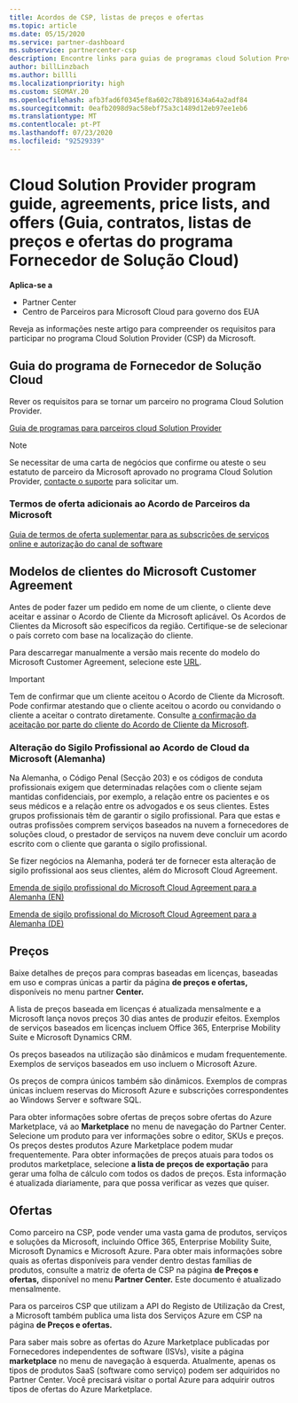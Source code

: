 ```yaml
---
title: Acordos de CSP, listas de preços e ofertas
ms.topic: article
ms.date: 05/15/2020
ms.service: partner-dashboard
ms.subservice: partnercenter-csp
description: Encontre links para guias de programas cloud Solution Provider, acordos de parceiros, acordos de clientes, listas de preços e ofertas.
author: billLinzbach
ms.author: billli
ms.localizationpriority: high
ms.custom: SEOMAY.20
ms.openlocfilehash: afb3fad6f0345ef8a602c78b891634a64a2adf84
ms.sourcegitcommit: 0eafb2098d9ac58ebf75a3c1489d12eb97ee1eb6
ms.translationtype: MT
ms.contentlocale: pt-PT
ms.lasthandoff: 07/23/2020
ms.locfileid: "92529339"
---
```

# <a name="cloud-solution-provider-program-guide-agreements-price-lists-and-offers"></a>Cloud Solution Provider program guide, agreements, price lists, and offers (Guia, contratos, listas de preços e ofertas do programa Fornecedor de Solução Cloud)

**Aplica-se a**

- Partner Center
- Centro de Parceiros para Microsoft Cloud para governo dos EUA


Reveja as informações neste artigo para compreender os requisitos para participar no programa Cloud Solution Provider (CSP) da Microsoft.

## <a name="cloud-solution-provider-program-guide"></a>Guia do programa de Fornecedor de Solução Cloud

Rever os requisitos para se tornar um parceiro no programa Cloud Solution Provider.

[Guia de programas para parceiros cloud Solution Provider](https://go.microsoft.com/fwlink/p/?LinkId=617100)

>[!Note]
>Se necessitar de uma carta de negócios que confirme ou ateste o seu estatuto de parceiro da Microsoft aprovado no programa Cloud Solution Provider, [contacte o suporte](https://partner.microsoft.com/pcv/servicerequests/create) para solicitar um.

### <a name="additional-offer-terms-to-the-microsoft-partner-agreement"></a>Termos de oferta adicionais ao Acordo de Parceiros da Microsoft

[Guia de termos de oferta suplementar para as subscrições de serviços online e autorização do canal de software](https://query.prod.cms.rt.microsoft.com/cms/api/am/binary/RE3NOo7)

## <a name="microsoft-customer-agreement-customer-templates"></a>Modelos de clientes do Microsoft Customer Agreement

Antes de poder fazer um pedido em nome de um cliente, o cliente deve aceitar e assinar o Acordo de Cliente da Microsoft aplicável. Os Acordos de Clientes da Microsoft são específicos da região. Certifique-se de selecionar o país correto com base na localização do cliente.

Para descarregar manualmente a versão mais recente do modelo do Microsoft Customer Agreement, selecione este [URL](https://aka.ms/customeragreement).

>[!IMPORTANT]
>Tem de confirmar que um cliente aceitou o Acordo de Cliente da Microsoft. Pode confirmar atestando que o cliente aceitou o acordo ou convidando o cliente a aceitar o contrato diretamente. Consulte [a confirmação da aceitação por parte do cliente do Acordo de Cliente da Microsoft](confirm-customer-agreement.md).

### <a name="professional-secrecy-amendment-to-the-microsoft-cloud-agreement-germany"></a>Alteração do Sigilo Profissional ao Acordo de Cloud da Microsoft (Alemanha)

Na Alemanha, o Código Penal (Secção 203) e os códigos de conduta profissionais exigem que determinadas relações com o cliente sejam mantidas confidenciais, por exemplo, a relação entre os pacientes e os seus médicos e a relação entre os advogados e os seus clientes. Estes grupos profissionais têm de garantir o sigilo profissional. Para que estas e outras profissões comprem serviços baseados na nuvem a fornecedores de soluções cloud, o prestador de serviços na nuvem deve concluir um acordo escrito com o cliente que garanta o sigilo profissional.

Se fizer negócios na Alemanha, poderá ter de fornecer esta alteração de sigilo profissional aos seus clientes, além do Microsoft Cloud Agreement.

[Emenda de sigilo profissional do Microsoft Cloud Agreement para a Alemanha (EN)](https://go.microsoft.com/fwlink/?linkid=2030827&clcid=0x409)

[Emenda de sigilo profissional do Microsoft Cloud Agreement para a Alemanha (DE)](https://go.microsoft.com/fwlink/?linkid=2030827&clcid=0x407)

## <a name="pricing"></a>Preços

Baixe detalhes de preços para compras baseadas em licenças, baseadas em uso e compras únicas a partir da página **de preços e ofertas,** disponíveis no menu partner **Center.**

A lista de preços baseada em licenças é atualizada mensalmente e a Microsoft lança novos preços 30 dias antes de produzir efeitos. Exemplos de serviços baseados em licenças incluem Office 365, Enterprise Mobility Suite e Microsoft Dynamics CRM. 

Os preços baseados na utilização são dinâmicos e mudam frequentemente. Exemplos de serviços baseados em uso incluem o Microsoft Azure.

Os preços de compra únicos também são dinâmicos. Exemplos de compras únicas incluem reservas do Microsoft Azure e subscrições correspondentes ao Windows Server e software SQL.

Para obter informações sobre ofertas de preços sobre ofertas do Azure Marketplace, vá ao **Marketplace** no menu de navegação do Partner Center. Selecione um produto para ver informações sobre o editor, SKUs e preços. Os preços destes produtos Azure Marketplace podem mudar frequentemente. Para obter informações de preços atuais para todos os produtos marketplace, selecione **a lista de preços de exportação** para gerar uma folha de cálculo com todos os dados de preços. Esta informação é atualizada diariamente, para que possa verificar as vezes que quiser.

## <a name="offers"></a>Ofertas

Como parceiro na CSP, pode vender uma vasta gama de produtos, serviços e soluções da Microsoft, incluindo Office 365, Enterprise Mobility Suite, Microsoft Dynamics e Microsoft Azure. Para obter mais informações sobre quais as ofertas disponíveis para vender dentro destas famílias de produtos, consulte a matriz de oferta de CSP na página **de Preços e ofertas,** disponível no menu **Partner Center.** Este documento é atualizado mensalmente.

Para os parceiros CSP que utilizam a API do Registo de Utilização da Crest, a Microsoft também publica uma lista dos Serviços Azure em CSP na página **de Preços e ofertas.**

Para saber mais sobre as ofertas do Azure Marketplace publicadas por Fornecedores independentes de software (ISVs), visite a página **marketplace** no menu de navegação à esquerda. Atualmente, apenas os tipos de produtos SaaS (software como serviço) podem ser adquiridos no Partner Center. Você precisará visitar o portal Azure para adquirir outros tipos de ofertas do Azure Marketplace.
